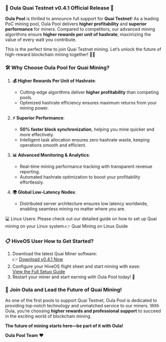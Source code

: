 ### 🚀 Oula Quai Testnet v0.4.1 Official Release 🎉  

**Oula Pool** is thrilled to announce full support for **Quai Testnet**! As a leading PoC mining pool, Oula Pool delivers **higher profitability** and **superior performance** for miners. Compared to competitors, our advanced mining algorithms ensure **higher rewards per unit of hashrate**, maximizing the value of every watt you contribute.  

This is the perfect time to join Quai Testnet mining. Let’s unlock the future of high-reward blockchain mining together! 💪💎  


### 🛠️ **Why Choose Oula Pool for Quai Mining?**  

1. **💰 Higher Rewards Per Unit of Hashrate**:  
   - Cutting-edge algorithms deliver **higher profitability** than competing pools.  
   - Optimized hashrate efficiency ensures maximum returns from your mining power.  

2. **⚡ Superior Performance**:  
   - **50% faster block synchronization**, helping you mine quicker and more effectively.  
   - Intelligent task allocation ensures zero hashrate waste, keeping operations smooth and efficient.  

3. **📊 Advanced Monitoring & Analytics**:  
   - Real-time mining performance tracking with transparent revenue reporting.  
   - Automated hashrate optimization to boost your profitability effortlessly.  

4. **🌍 Global Low-Latency Nodes**:  
   - Distributed server architecture ensures low latency worldwide, enabling seamless mining no matter where you are.  


💻 Linux Users:
Please check out our detailed guide on how to set up Quai mining on your Linux system.👉 Quai Mining on Linux Guide


### 📋 **HiveOS User How to Get Started?**  

1. Download the latest Quai Miner software:  
   👉 [Download v0.4.1 Now](https://oula-pool.oss-ap-southeast-1.aliyuncs.com/quai/Hiveos/oula-quai-miner-v0.4.1.tar.gz)  
2. Configure your HiveOS flight sheet and start mining with ease:  
   [View the Full Setup Guide](https://oula-faq.gitbook.io/zh/en/mining-tutorial/quai-hiveos)  
3. Restart your miner and start earning with Oula Pool today! 🎉  


### 🔮 **Join Oula and Lead the Future of Quai Mining!**  

As one of the first pools to support Quai Testnet, Oula Pool is dedicated to providing top-notch technology and unmatched service to our miners. With Oula, you’re choosing **higher rewards and professional support** to succeed in the exciting world of blockchain mining.  

**The future of mining starts here—be part of it with Oula!**  

**Oula Pool Team** ❤️  
